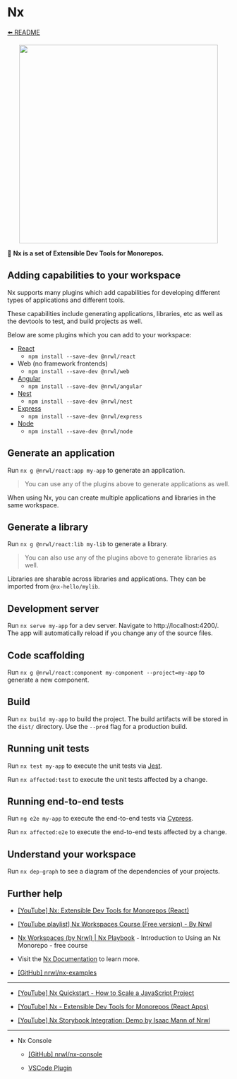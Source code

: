 # Nx

[⬅️ README](../README.md)

<p align="center"><img src="https://raw.githubusercontent.com/nrwl/nx/master/nx-logo.png" width="450"></p>

🔎 **Nx is a set of Extensible Dev Tools for Monorepos.**

## Adding capabilities to your workspace

Nx supports many plugins which add capabilities for developing different types of applications and different tools.

These capabilities include generating applications, libraries, etc as well as the devtools to test, and build projects as well.

Below are some plugins which you can add to your workspace:

- [React](https://reactjs.org)
  - `npm install --save-dev @nrwl/react`
- Web (no framework frontends)
  - `npm install --save-dev @nrwl/web`
- [Angular](https://angular.io)
  - `npm install --save-dev @nrwl/angular`
- [Nest](https://nestjs.com)
  - `npm install --save-dev @nrwl/nest`
- [Express](https://expressjs.com)
  - `npm install --save-dev @nrwl/express`
- [Node](https://nodejs.org)
  - `npm install --save-dev @nrwl/node`

## Generate an application

Run `nx g @nrwl/react:app my-app` to generate an application.

> You can use any of the plugins above to generate applications as well.

When using Nx, you can create multiple applications and libraries in the same workspace.

## Generate a library

Run `nx g @nrwl/react:lib my-lib` to generate a library.

> You can also use any of the plugins above to generate libraries as well.

Libraries are sharable across libraries and applications. They can be imported from `@nx-hello/mylib`.

## Development server

Run `nx serve my-app` for a dev server. Navigate to http://localhost:4200/. The app will automatically reload if you change any of the source files.

## Code scaffolding

Run `nx g @nrwl/react:component my-component --project=my-app` to generate a new component.

## Build

Run `nx build my-app` to build the project. The build artifacts will be stored in the `dist/` directory. Use the `--prod` flag for a production build.

## Running unit tests

Run `nx test my-app` to execute the unit tests via [Jest](https://jestjs.io).

Run `nx affected:test` to execute the unit tests affected by a change.

## Running end-to-end tests

Run `ng e2e my-app` to execute the end-to-end tests via [Cypress](https://www.cypress.io).

Run `nx affected:e2e` to execute the end-to-end tests affected by a change.

## Understand your workspace

Run `nx dep-graph` to see a diagram of the dependencies of your projects.

## Further help

- [[YouTube] Nx: Extensible Dev Tools for Monorepos (React)](https://www.youtube.com/watch?v=E188J7E_MDU)

- [[YouTube playlist] Nx Workspaces Course (Free version) - By Nrwl](https://www.youtube.com/watch?v=2mYLe9Kp9VM&list=PLakNactNC1dH38AfqmwabvOszDmKriGco)

- [Nx Workspaces (by Nrwl) | Nx Playbook](https://nxplaybook.com/p/nx-workspaces) - Introduction to Using an Nx Monorepo - free course

- Visit the [Nx Documentation](https://nx.dev) to learn more.

- [[GitHub] nrwl/nx-examples](https://github.com/nrwl/nx-examples)

---

- [[YouTube] Nx Quickstart - How to Scale a JavaScript Project](https://www.youtube.com/watch?v=VUyBY72mwrQ)

- [[YouTube] Nx - Extensible Dev Tools for Monorepos (React Apps)](https://www.youtube.com/watch?v=Jxh_--FeJeY)

- [[YouTube] Nx Storybook Integration: Demo by Isaac Mann of Nrwl](https://www.youtube.com/watch?v=sFpqyjT7u4s)

---

- Nx Console

  - [[GitHub] nrwl/nx-console](https://github.com/nrwl/nx-console)

  - [VSCode Plugin](https://marketplace.visualstudio.com/items?itemName=nrwl.angular-console)
